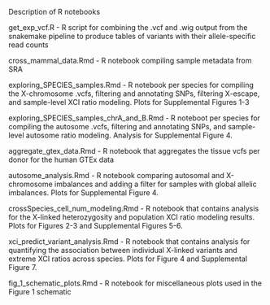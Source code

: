 Description of R notebooks


get_exp_vcf.R - R script for combining the .vcf and .wig output from the snakemake pipeline to produce tables of variants with their allele-specific read counts

cross_mammal_data.Rmd - R notebook compiling sample metadata from SRA

exploring_SPECIES_samples.Rmd - R notebook per species for compiling the X-chromosome .vcfs, filtering and annotating SNPs, filtering X-escape, and sample-level XCI ratio modeling. Plots for Supplemental Figures 1-3 

exploring_SPECIES_samples_chrA_and_B.Rmd - R noteboot per species for compiling the autosome .vcfs, filtering and annotating SNPs, and sample-level autosome ratio modeling. Analysis for Supplemental Figure 4.

aggregate_gtex_data.Rmd - R notebook that aggregates the tissue vcfs per donor for the human GTEx data

autosome_analysis.Rmd - R notebook comparing autosomal and X-chromosome imbalances and adding a filter for samples with global allelic imbalances. Plots for Supplemental Figure 4.

crossSpecies_cell_num_modeling.Rmd - R notebook that contains analysis for the X-linked heterozygosity and population XCI ratio modeling results. Plots for Figures 2-3 and Supplemental Figures 5-6.

xci_predict_variant_analysis.Rmd - R notebook that contains analysis for quantifying the association between individual X-linked variants and extreme XCI ratios across species. Plots for Figure 4 and Supplemental Figure 7.

fig_1_schematic_plots.Rmd - R notebook for miscellaneous plots used in the Figure 1 schematic



